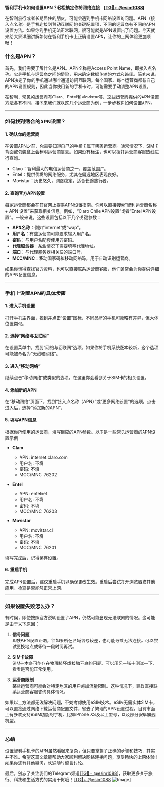 **智利手机卡如何设置APN？轻松搞定你的网络连接！[[TG💪+ @esim1088](https://t.me/s/esim1088)]**

在智利旅行或者长期居住的朋友，可能会遇到手机卡网络设置的问题。APN（接入点名称）是手机连接到移动互联网的关键配置项，不同的运营商有不同的APN设置方法。如果你的手机无法正常联网，很可能就是APN设置出了问题。今天就来给大家详细讲解如何在智利手机卡上正确设置APN，让你的上网体验更加顺畅！

### 什么是APN？

首先，我们需要了解什么是APN。APN全称是Access Point Name，即接入点名称。它是手机与运营商之间的桥梁，用来确定数据传输的方式和路径。简单来说，APN决定了你的手机通过哪个通道访问互联网。每个国家、每个运营商都有自己的APN设置规则，因此当你使用新的手机卡时，可能需要手动调整APN设置。

在智利，常见的运营商有Claro、Entel和Movistar等。这些运营商提供的APN设置方法各有不同，接下来我们就以这几个运营商为例，一步步教你如何设置APN。

---

### 如何找到适合的APN设置？

#### 1. **确认你的运营商**
在设置APN之前，你需要知道自己的手机卡属于哪家运营商。通常情况下，SIM卡背面或包装盒上会标明运营商信息。如果没有标注，也可以拨打运营商客服热线进行查询。

- Claro：智利最大的电信运营商之一，覆盖范围广。
- Entel：提供优质的网络服务，尤其在偏远地区表现良好。
- Movistar：历史悠久，网络稳定，适合长途旅行者。

#### 2. **查询官方APN设置**
每家运营商都会在其官网上提供APN设置指南。你可以直接搜索“智利运营商名称 + APN 设置”来获取相关信息。例如，“Claro Chile APN设置”或者“Entel APN设置”。一般来说，这些设置包括以下几个关键参数：

- **APN名称**：例如“internet”或“wap”。
- **用户名**：有些运营商可能要求输入用户名。
- **密码**：与用户名配套使用的密码。
- **代理服务器**：某些情况下需要填写代理地址。
- **端口**：与代理服务器相关联的端口号。
- **MCC/MNC**：移动国家码和移动网络码，用于自动识别运营商。

如果你懒得查找官方资料，也可以直接联系运营商客服，他们通常会为你提供详细的APN配置信息。

---

### 手机上设置APN的具体步骤

#### 1. **进入手机设置**
打开手机主界面，找到并点击“设置”图标。不同品牌的手机可能略有差异，但大体位置类似。

#### 2. **选择“网络与互联网”**
在设置菜单中，找到“网络与互联网”选项。如果你的手机系统版本较新，这个选项可能被命名为“无线和网络”。

#### 3. **进入“移动网络”**
继续点击“移动网络”或类似的选项。在这里你会看到关于SIM卡的相关设置。

#### 4. **添加新的APN**
在“移动网络”页面下，找到“接入点名称（APN）”或“更多网络设置”的选项。点击进入后，选择“添加新的APN”。

#### 5. **填写APN信息**
根据你所使用的运营商，填写相应的APN参数。以下是一些常见运营商的APN设置示例：

- **Claro**
  - APN: internet.claro.com
  - 用户名: 不填
  - 密码: 不填
  - MCC/MNC: 76202

- **Entel**
  - APN: entelnet
  - 用户名: 不填
  - 密码: 不填
  - MCC/MNC: 76203

- **Movistar**
  - APN: movistar.cl
  - 用户名: 不填
  - 密码: 不填
  - MCC/MNC: 76201

填写完成后，记得保存设置。

#### 6. **重启手机**
完成APN设置后，建议重启手机以确保更改生效。重启后尝试打开浏览器或其他应用，检查是否能够正常上网。

---

### 如果设置失败怎么办？

有时候，即使按照官方说明设置了APN，仍然可能出现无法联网的情况。这可能是由于以下原因：

1. **信号问题**  
   即使APN设置正确，但如果所在区域信号较差，也可能导致无法连接。可以尝试更换地点或等待一段时间再试。

2. **SIM卡故障**  
   SIM卡本身可能存在物理损坏或接触不良的问题。可以用另一张卡测试一下，看看是否能正常使用。

3. **运营商限制**  
   某些运营商可能会对特定地区的用户施加流量限制。这种情况下，建议直接联系运营商客服咨询具体情况。

如果以上方法都无法解决问题，不妨考虑使用eSIM技术。eSIM无需实体SIM卡，可以直接通过网络下载运营商配置文件，省去了繁琐的APN设置过程。目前市面上有多款支持eSIM功能的手机，比如iPhone XS及以上型号，以及部分安卓旗舰机型。

---

### 总结

设置智利手机卡的APN虽然看起来复杂，但只要掌握了正确的步骤和技巧，其实并不难。希望这篇文章能帮助大家顺利解决网络连接问题，享受畅快的上网体验！如果你还有其他疑问，欢迎随时留言讨论。

最后，别忘了关注我们的Telegram频道[[TG💪+ @esim1088](https://t.me/s/esim1088)]，获取更多关于旅行、科技和生活方式的实用干货哦！[[TG💪+ @esim1088](https://t.me/s/esim1088) ![Image](https://i.postimg.cc/4NQfJmqS/Snipaste-2025-05-13-00-14-12.png)]